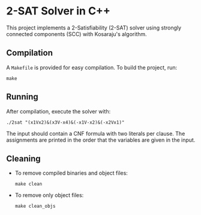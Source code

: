 # 2-SAT Solver in C++

This project implements a 2-Satisfiability (2-SAT) solver using strongly connected components (SCC) with Kosaraju's algorithm.

## Compilation

A `Makefile` is provided for easy compilation. To build the project, run:

```
make
```

## Running

After compilation, execute the solver with:

```
./2sat "(x1Vx2)&(x3V-x4)&(-x1V-x2)&(-x2Vx1)"
```

The input should contain a CNF formula with two literals per clause. The assignments are printed in the order that the variables are given in the input.

## Cleaning

- To remove compiled binaries and object files:

  ```
  make clean
  ```

- To remove only object files:

  ```
  make clean_objs
  ```

